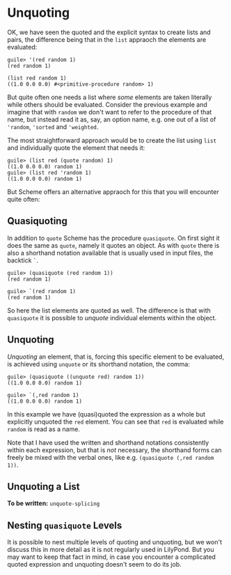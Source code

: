 # Unquoting

OK, we have seen the quoted and the explicit syntax to create lists and pairs,
the difference being that in the `list` appraoch the elements are evaluated:

```
guile> '(red random 1)
(red random 1)

(list red random 1)
((1.0 0.0 0.0) #<primitive-procedure random> 1)
```

But quite often one needs a list where *some* elements are taken literally while
others should be evaluated.  Consider the previous example and imagine that with
`random` we don't want to refer to the procedure of that name, but instead read
it as, say, an option name, e.g. one out of a list of `'random`, `'sorted` and
`'weighted`.

The most straightforward approach would be to create the list using `list` and
individually quote the element that needs it:

```
guile> (list red (quote random) 1)
((1.0 0.0 0.0) random 1)
guile> (list red 'random 1)
((1.0 0.0 0.0) random 1)
```

But Scheme offers an alternative appraoch for this that you will encounter quite
often:

## Quasiquoting

In addition to `quote` Scheme has the procedure `quasiquote`.  On first sight it
does the same as `quote`, namely it quotes an object.  As with `quote` there is
also a shorthand notation available that is usually used in input files, the
backtick <code>&#96;</code>.

```
guile> (quasiquote (red random 1))
(red random 1)

guile> `(red random 1)
(red random 1)
```

So here the list elements are quoted as well.  The difference is that with
`quasiquote` it is possible to *unquote* individual elements within the object.

## Unquoting

*Unquoting* an element, that is, forcing this specific element to be evaluated,
is achieved using `unquote` or its shorthand notation, the comma:

```
guile> (quasiquote ((unquote red) random 1))
((1.0 0.0 0.0) random 1)

guile> `(,red random 1)
((1.0 0.0 0.0) random 1)
```

In this example we have (quasi)quoted the expression as a whole but explicitly
unquoted the `red` element.  You can see that `red` is evaluated while `random`
is read as a name.  

Note that I have used the written and shorthand notations consistently within
each expression, but that is *not* necessary, the shorthand forms can freely be
mixed with the verbal ones, like e.g. `(quasiquote (,red random 1))`.

## Unquoting a List

**To be written:** `unquote-splicing`


## Nesting `quasiquote` Levels

It is possible to nest multiple levels of quoting and unquoting, but we won't
discuss this in more detail as it is not regularly used in LilyPond. But you may
want to keep that fact in mind, in case you encounter a complicated quoted
expression and unquoting doesn't seem to do its job.
